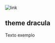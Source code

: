 
![link](https://assets.ubuntu.com/v1/ad89548e-ubuntu-on-wsl.png)

## theme dracula

<html>

  <p>Texto exemplo</p>

</html>